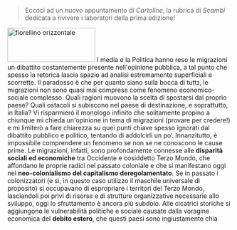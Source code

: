 > Eccoci ad un nuovo appuntamento di *Cartoline*, la rubrica di *Scambi* dedicata a rivivere i laboratori della prima edizione!

<img src="https://scambi.org/wp-content/uploads/2021/04/Blush.png" class="wp-image-578 aligncenter" width="197" height="77" alt="fiorellino orizzontale" /> I media e la Politica hanno reso le migrazioni un dibattito costantemente presente nell'opinione pubblica, a tal punto che spesso la retorica lascia spazio ad analisi estremamente superficiali e scorrette. Il paradosso è che per quanto siano sulla bocca di tuttз, le migrazioni non sono quasi mai comprese come fenomeno economico-sociale complesso. Quali ragioni muovono la scelta di spostarsi dal proprio paese? Quali ostacoli si subiscono nel paese di destinazione, e soprattutto, in Italia? Vi risparmierò il monologo infinito che solitamente propino a chiunque mi chieda un'opinione in tema di migrazioni (provare per credere!) e mi limiterò a fare chiarezza su quei punti chiave spesso ignorati dal dibattito pubblico e politico, tentando di addolcirli un po’. Innanzitutto, è impossibile comprendere un fenomeno se non se ne conoscono le cause prime. Le migrazioni, infatti, sono profondamente connesse alle **disparità sociali ed economiche** tra Occidente e cosiddetto Terzo Mondo, che affondano le proprie radici nel passato coloniale e che si manifestano oggi nel **neo-colonialismo del capitalismo deregolamentato**. Se in passato i colonizzatori (e sì, in questo caso utilizzo il maschile universale di proposito) si occupavano di espropriare i territori del Terzo Mondo, lasciandoli poi privi di risorse e di strutture organizzative necessarie allo sviluppo, oggi lo sfruttamento è ancora più subdolo. Alle cicatrici storiche si aggiungono le vulnerabilità politiche e sociale causate dalla voragine economica del **debito estero**, che questi paesi sono ingiustamente chia
